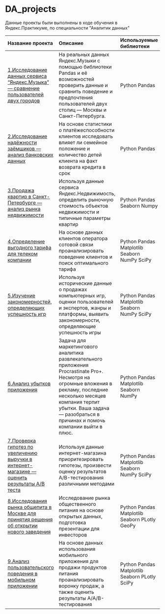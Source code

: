 # DA_projects

Данные проекты были выполнены в ходе обучения в Яндекс.Практикуме, по специальности "Аналитик данных"

| Название проекта  | Описание             | Используемые библиотеки |
| :--------------   | :------------------  | :---------------------- |
| [1.Исследование данных сервиса “Яндекс.Музыка” — сравнение пользователей двух городов](1.EDA_Yandex_Music) | На реальных данных Яндекс.Музыки c помощью библиотеки Pandas и её возможностей проверить данные и сравнить поведение и предпочтения пользователей двух столиц — Москвы и Санкт-Петербурга.   |Python Pandas |
| [2.Исследование надёжности заёмщиков — анализ банковских данных](2.EDA_Bank_Clients)  |На основе статистики о платёжеспособности клиентов исследовать влияет ли семейное положение и количество детей клиента на факт возврата кредита в срок       |Python Pandas|
| [3.Продажа квартир в Санкт-Петербурге — анализ рынка недвижимости](3.EDA_Real_Estate_Market)  |Используя данные сервиса Яндекс.Недвижимость, определить рыночную стоимость объектов недвижимости и типичные параметры квартир |Python Pandas Seaborn Numpy    |
| [4.Определение выгодного тарифа для телеком компании](4.Stat_Analysis_Telecom_Tariffs)   |На основе данных клиентов оператора сотовой связи проанализировать поведение клиентов и поиск оптимального тарифа|Python Pandas Matplotlib Seaborn NumPy SciPy |
| [5.Изучение закономерностей, определяющих успешность игр](5.EDA_Stat_Analysis_Game_Dev_Market) |Используя исторические данные о продажах компьютерных игр, оценки пользователей и экспертов, жанры и платформы, выявить закономерности, определяющие успешность игры        |Python Pandas Matplotlib Seaborn NumPy SciPy |
| [6.Анализ убытков приложения](6.Cohort_Analysis_App_Losses) |Задача для маркетингового аналитика развлекательного приложения Procrastinate Pro+. Несмотря на огромные вложения в рекламу, последние несколько месяцев компания терпит убытки. Ваша задача — разобраться в причинах и помочь компании выйти в плюс.      |Python Pandas Matplotlib Seaborn NumPy |
| [7.Проверка гипотез по увеличению выручки в интернет-магазине —оценить результаты A/B теста](7.AB_Testing_E_Commerce_Revenue)|Используя данные интернет-магазина приоритезировать гипотезы, произвести оценку результатов A/B-тестирования различными методами        |Python Pandas Matplotlib Seaborn NumPy SciPy |
| [8.Исследования рынка общепита в Москве для принятия решения об открытии нового заведения    ](8.EDA_Food_Market)   |Исследование рынка общественного питания на основе открытых данных, подготовка презентации для инвесторов | Python Pandas Matplotlib Seaborn PLotly GeoPy|
| [9.Анализ пользовательского поведения в мобильном приложении](9.AB_Testing_User_Behaviour)  |На основе данных использования мобильного приложения для продажи продуктов питания проанализировать воронку продаж, а также оценить результаты A/A/B-тестирования | Python Pandas Matplotlib Seaborn PLotly SciPy|

